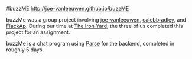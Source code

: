 #buzzME
http://joe-vanleeuwen.github.io/buzzME

buzzMe was a group project involving [joe-vanleeuwen](https://github.com/joe-vanleeuwen), [calebbradley](https://github.com/calebbradley), and [FlackAp](https://github.com/FlackAp). During our time at [The Iron Yard](http://theironyard.com/), the three of us completed this project for an assignment.

buzzMe is a chat program using [Parse](http://parse.com/) for the backend, completed in roughly 5 days.
